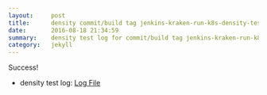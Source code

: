 ```yaml
---
layout:     post
title:      density commit/build tag jenkins-kraken-run-k8s-density-tests-126-3
date:       2016-08-18 21:34:59
summary:    density test log for commit/build tag jenkins-kraken-run-k8s-density-tests-126-3.
category:   jekyll
---
```


Success!

- density test log: [Log File](http://s3-us-west-2.amazonaws.com/kraken-e2e-logs/density/jenkins-kraken-run-k8s-density-tests-126-3/build-log.txt)
